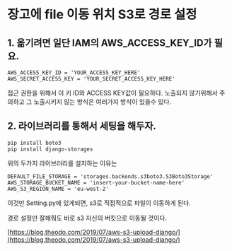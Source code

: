 # 장고에 file 이동 위치 S3로 경로 설정

## 1. 옮기려면 일단 IAM의 AWS\_ACCESS\_KEY\_ID가 필요.

```text
AWS_ACCESS_KEY_ID = 'YOUR_ACCESS_KEY_HERE'
AWS_SECRET_ACCESS_KEY = 'YOUR_SECRET_ACCESS_KEY_HERE'
```

접근 권한을 위해서 이 키 ID와 ACCESS KEY값이 필요하다. 노출되지 않기위해서 주의하고 그 노출시키지 않는 방식은 여러가지 방식이 있을수 있다.

## 2. 라이브러리를 통해서 세팅을 해두자.

```text
pip install boto3
pip install django-storages
```

위의 두가지 라이브러리를 설치하는 이유는

```text
DEFAULT_FILE_STORAGE = 'storages.backends.s3boto3.S3Boto3Storage'
AWS_STORAGE_BUCKET_NAME = 'insert-your-bucket-name-here'
AWS_S3_REGION_NAME = 'eu-west-2'
```

이것만 Setting.py에 있게되면, s3로 직접적으로 파일이 이동하게 된다.

경로 설정만 잘해줘도 바로 s3 자신의 버킷으로 이동될 것이다.

[https://blog.theodo.com/2019/07/aws-s3-upload-django/](https://blog.theodo.com/2019/07/aws-s3-upload-django/)

